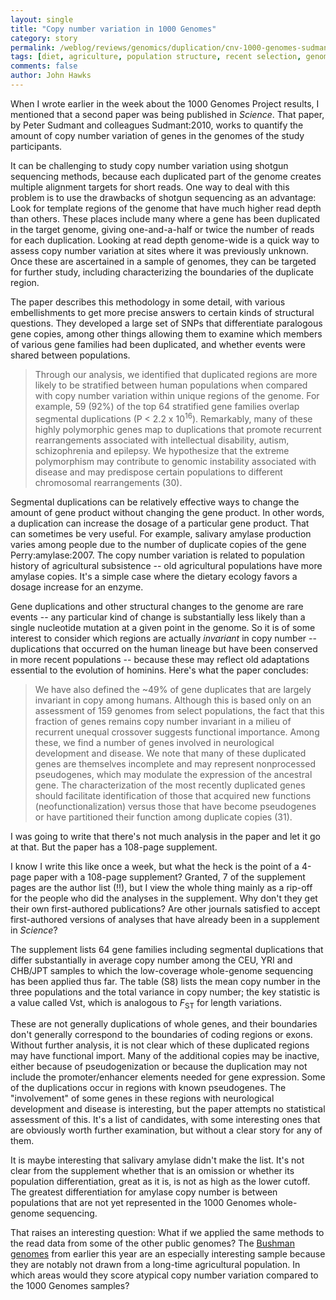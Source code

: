 ```yaml
---
layout: single 
title: "Copy number variation in 1000 Genomes" 
category: story
permalink: /weblog/reviews/genomics/duplication/cnv-1000-genomes-sudmant-2010.html
tags: [diet, agriculture, population structure, recent selection, genomics, gene duplication, 1000 Genomes Project, copy number variants] 
comments: false 
author: John Hawks 
---
```




When I wrote earlier in the week about the 1000 Genomes Project results, I mentioned that a second paper was being published in <i>Science</i>. That paper, by Peter Sudmant and colleagues <bib>Sudmant:2010</bib>, works to quantify the amount of copy number variation of genes in the genomes of the study participants. 

It can be challenging to study copy number variation using shotgun sequencing methods, because each duplicated part of the genome creates multiple alignment targets for short reads. One way to deal with this problem is to use the drawbacks of shotgun sequencing as an advantage: Look for template regions of the genome that have much higher read depth than others. These places include many where a gene has been duplicated in the target genome, giving one-and-a-half or twice the number of reads for each duplication. Looking at read depth genome-wide is a quick way to assess copy number variation at sites where it was previously unknown. Once these are ascertained in a sample of genomes, they can be targeted for further study, including characterizing the boundaries of the duplicate region. 

The paper describes this methodology in some detail, with various embellishments to get more precise answers to certain kinds of structural questions. They developed a large set of SNPs that differentiate paralogous gene copies, among other things allowing them to examine which members of various gene families had been duplicated, and whether events were shared between populations. 

<blockquote>Through our analysis, we identified that duplicated regions are more likely to be stratified between human populations when compared with copy number variation within unique regions of the genome. For example, 59 (92%) of the top 64 stratified gene families overlap segmental duplications (P < 2.2 x 10<sup>16</sup>). Remarkably, many of these highly polymorphic genes map to duplications that promote recurrent rearrangements associated with intellectual disability, autism, schizophrenia and epilepsy. We hypothesize that the extreme polymorphism may contribute to genomic instability associated with disease and may predispose certain populations to different chromosomal rearrangements (30).</blockquote>

Segmental duplications can be relatively effective ways to change the amount of gene product without changing the gene product. In other words, a duplication can increase the dosage of a particular gene product. That can sometimes be very useful. For example, salivary amylase production varies among people due to the number of duplicate copies of the gene <bib>Perry:amylase:2007</bib>. The copy number variation is related to population history of agricultural subsistence -- old agricultural populations have more amylase copies. It's a simple case where the dietary ecology favors a dosage increase for an enzyme. 

Gene duplications and other structural changes to the genome are rare events -- any particular kind of change is substantially less likely than a single nucleotide mutation at a given point in the genome. So it is of some interest to consider which regions are actually <i>invariant</i> in copy number -- duplications that occurred on the human lineage but have been conserved in more recent populations -- because these may reflect old adaptations essential to the evolution of hominins. Here's what the paper concludes: 

<blockquote>We have also defined the ~49% of gene duplicates that are largely invariant in copy among humans. Although this is based only on an assessment of 159 genomes from select populations, the fact that this fraction of genes remains copy number invariant in a milieu of recurrent unequal crossover suggests functional importance. Among these, we find a number of genes involved in neurological development and disease. We note that many of these duplicated genes are themselves incomplete and may represent nonprocessed pseudogenes, which may modulate the expression of the ancestral gene. The characterization of the most recently duplicated genes should facilitate identification of those that acquired new functions (neofunctionalization) versus those that have become pseudogenes or have partitioned their function among duplicate copies (31).</blockquote>


I was going to write that there's not much analysis in the paper and let it go at that. But the paper has a 108-page supplement. 

I know I write this like once a week, but what the heck is the point of a 4-page paper with a 108-page supplement? Granted, 7 of the supplement pages are the author list (!!), but I view the whole thing mainly as a rip-off for the people who did the analyses in the supplement. Why don't they get their own first-authored publications? Are other journals satisfied to accept first-authored versions of analyses that have already been in a supplement in <i>Science</i>? 

The supplement lists 64 gene families including segmental duplications that differ substantially in average copy number among the CEU, YRI and CHB/JPT samples to which the low-coverage whole-genome sequencing has been applied thus far. The table (S8) lists the mean copy number in the three populations and the total variance in copy number; the key statistic is a value called Vst, which is analogous to <i>F</i><sub>ST</sub> for length variations. 

These are not generally duplications of whole genes, and their boundaries don't generally correspond to the boundaries of coding regions or exons. Without further analysis, it is not clear which of these duplicated regions may have functional import. Many of the additional copies may be inactive, either because of pseudogenization or because the duplication may not include the promoter/enhancer elements needed for gene expression. Some of the duplications occur in regions with known pseudogenes. The "involvement" of some genes in these regions with neurological development and disease is interesting, but the paper attempts no statistical assessment of this. It's a list of candidates, with some interesting ones that are obviously worth further examination, but without a clear story for any of them. 

It is maybe interesting that salivary amylase didn't make the list. It's not clear from the supplement whether that is an omission or whether its population differentiation, great as it is, is not as high as the lower cutoff. The greatest differentiation for amylase copy number is between populations that are not yet represented in the 1000 Genomes whole-genome sequencing. 

That raises an interesting question: What if we applied the same methods to the read data from some of the other public genomes? The <a href="http://johnhawks.net/weblog/reviews/genetics/brain/foxp2-bushman-variant-2010.html">Bushman genomes</a> from earlier this year are an especially interesting sample because they are notably not drawn from a long-time agricultural population. In which areas would they score atypical copy number variation compared to the 1000 Genomes samples? 


